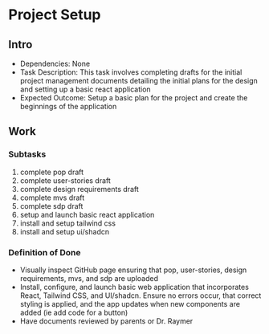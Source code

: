# Project Setup

## Intro
* Dependencies: None
* Task Description: This task involves completing drafts for the initial project management documents detailing the initial plans for the design and setting up a basic react application
* Expected Outcome: Setup a basic plan for the project and create the beginnings of the application

## Work
### Subtasks
1. complete pop draft
2. complete user-stories draft
3. complete design requirements draft
4. complete mvs draft
5. complete sdp draft
6. setup and launch basic react application
7. install and setup tailwind css
8. install and setup ui/shadcn

### Definition of Done
* Visually inspect GitHub page ensuring that pop, user-stories, design requirements, mvs, and sdp are uploaded
* Install, configure, and launch basic web application that incorporates React, Tailwind CSS, and UI/shadcn. Ensure no errors occur, that correct styling is applied, and the app updates when new components are added (ie add code for a button)
* Have documents reviewed by parents or Dr. Raymer